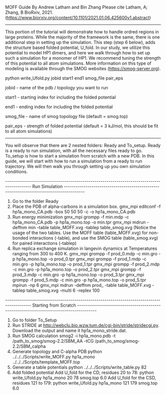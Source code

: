 MOFF Guide
By Andrew Latham and Bin Zhang
Please cite Latham, A; Zhang, B BioRxiv, 2021. (https://www.biorxiv.org/content/10.1101/2021.01.06.425600v1.abstract)

-------------------------------------------------------------------------------------------------------------------------------------------------------------------------------------------------------------

This portion of the tutorial will demonstrate how to handle ordred regions in large proteins. While the majority of the framework is the same, there is one additional step in setting up the simulation.
This step (step 6 below), adds the structure based folded potential, U_fold. In our study, we utilize this potential to model HP1 dimers, and here we walk through how to set up such a simulation for a monomer of HP1. We recommend tuning the strength of this potential to all atom simulations.
More information on this type of modeling is available through the SMOG websites (https://smog-server.org).

python write_Ufold.py jobid start1 end1 smog_file pair_eps

jobid - name of the pdb / topology you want to run

start1 - starting index for including the folded potential

end1 - ending index for including the folded potential

smog_file - name of smog topology file (default = smog.top)

pair_eps - strength of folded potential (default = 3 kJ/mol, this should be fit to all atom simulations)

-------------------------------------------------------------------------------------------------------------------------------------------------------------------------------------------------------------
You will observe that there are 2 nested folders: Ready and To_setup. Ready is a ready to run simulation, with all the necessary files ready to go. To_setup is how to start a simulation from scratch with a new PDB.
In this guide, we will start with how to run a simulation from a ready to run trajectory. We will then walk you through setting up you own simulation conditions.

-------------------------------------------------------------------------------------------   Run Simulation         ----------------------------------------------------------------------------------------
1. Go to the folder Ready
2. Place the PDB of alpha-carbons in a simulation box.
	gmx_mpi editconf -f hp1a_mono_CA.pdb -box 50 50 50 -c -o hp1a_mono_CA.pdb
3. Run energy minimization
	gmx_mpi grompp -f min.mdp -c hp1a_mono_CA.pdb -p hp1a_mono.top -o min.tpr
	gmx_mpi mdrun -deffnm min -table table_MOFF.xvg -tablep table_smog.xvg
	(Notice the usage of the two tables. Use the MOFF table (table_MOFF.xvg) for non-bonded interactions (-table), and use the SMOG table (table_smog.xvg) for paired interactions (-tablep)
4. Run replica exchange simulation in langevin dynamics at Temperatures ranging from 300 to 400 K. 
	gmx_mpi grompp -f prod_0.mdp -c min.gro -p hp1a_mono.top -o prod_0.tpr
	gmx_mpi grompp -f prod_1.mdp -c min.gro -p hp1a_mono.top -o prod_1.tpr
	gmx_mpi grompp -f prod_2.mdp -c min.gro -p hp1a_mono.top -o prod_2.tpr
	gmx_mpi grompp -f prod_3.mdp -c min.gro -p hp1a_mono.top -o prod_3.tpr
	gmx_mpi grompp -f prod_5.mdp -c min.gro -p hp1a_mono.top -o prod_5.tpr
	mpirun -np 6 gmx_mpi mdrun -deffnm prod_ -table table_MOFF.xvg -tablep table_smog.xvg -multi 6 -replex 100


-------------------------------------------------------------------------------------------   Starting from Scratch        ----------------------------------------------------------------------------------------
1. Go to folder To_Setup
2. Run STRIDE at http://webclu.bio.wzw.tum.de/cgi-bin/stride/stridecgi.py. Download the output and name it hp1a_mono_stride.dat.
3. Run SMOG calculation
	smog2 -i hp1a_mono.pdb -t /path_to_smog/smog-2.2/SBM_AA -tCG /path_to_smog/smog-2.2/SBM_calpha
4. Generate topology and C-alpha PDB
	python ../../../Scripts/write_MOFF.py hp1a_mono ../../../Scripts/template_MOFF.top 
5. Generate a table potentials
	python ../../../Scripts/write_table.py 82
6. Add folded potential
	Add U_fold for the CD, residues 20 to 78:
	python write_Ufold.py hp1a_mono 20 78 smog.top 6.0 
	Add U_fold for the CSD, residues 121 to 179:
	python write_Ufold.py hp1a_mono 121 179 smog.top 6.0
	
